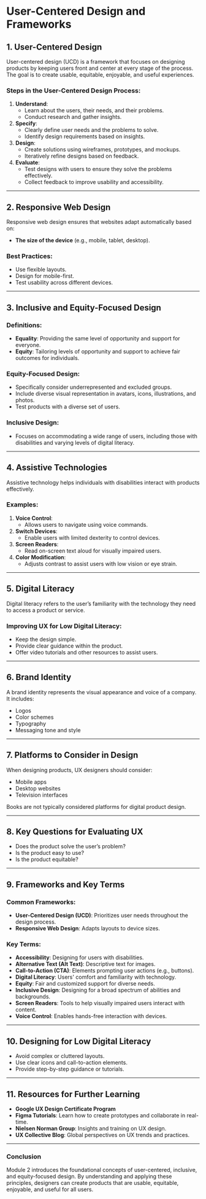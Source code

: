 # User-Centered Design and Frameworks

## **1. User-Centered Design**
User-centered design (UCD) is a framework that focuses on designing products by keeping users front and center at every stage of the process. The goal is to create usable, equitable, enjoyable, and useful experiences.

### **Steps in the User-Centered Design Process**:
1. **Understand**:
   - Learn about the users, their needs, and their problems.
   - Conduct research and gather insights.
2. **Specify**:
   - Clearly define user needs and the problems to solve.
   - Identify design requirements based on insights.
3. **Design**:
   - Create solutions using wireframes, prototypes, and mockups.
   - Iteratively refine designs based on feedback.
4. **Evaluate**:
   - Test designs with users to ensure they solve the problems effectively.
   - Collect feedback to improve usability and accessibility.

---

## **2. Responsive Web Design**
Responsive web design ensures that websites adapt automatically based on:
- **The size of the device** (e.g., mobile, tablet, desktop).

### **Best Practices**:
- Use flexible layouts.
- Design for mobile-first.
- Test usability across different devices.

---

## **3. Inclusive and Equity-Focused Design**
### **Definitions**:
- **Equality**: Providing the same level of opportunity and support for everyone.
- **Equity**: Tailoring levels of opportunity and support to achieve fair outcomes for individuals.

### **Equity-Focused Design**:
- Specifically consider underrepresented and excluded groups.
- Include diverse visual representation in avatars, icons, illustrations, and photos.
- Test products with a diverse set of users.

### **Inclusive Design**:
- Focuses on accommodating a wide range of users, including those with disabilities and varying levels of digital literacy.

---

## **4. Assistive Technologies**
Assistive technology helps individuals with disabilities interact with products effectively.

### **Examples**:
1. **Voice Control**:
   - Allows users to navigate using voice commands.
2. **Switch Devices**:
   - Enable users with limited dexterity to control devices.
3. **Screen Readers**:
   - Read on-screen text aloud for visually impaired users.
4. **Color Modification**:
   - Adjusts contrast to assist users with low vision or eye strain.

---

## **5. Digital Literacy**
Digital literacy refers to the user’s familiarity with the technology they need to access a product or service.

### **Improving UX for Low Digital Literacy**:
- Keep the design simple.
- Provide clear guidance within the product.
- Offer video tutorials and other resources to assist users.

---

## **6. Brand Identity**
A brand identity represents the visual appearance and voice of a company. It includes:
- Logos
- Color schemes
- Typography
- Messaging tone and style

---

## **7. Platforms to Consider in Design**
When designing products, UX designers should consider:
- Mobile apps
- Desktop websites
- Television interfaces

Books are not typically considered platforms for digital product design.

---

## **8. Key Questions for Evaluating UX**
- Does the product solve the user’s problem?
- Is the product easy to use?
- Is the product equitable?

---

## **9. Frameworks and Key Terms**
### **Common Frameworks**:
- **User-Centered Design (UCD)**: Prioritizes user needs throughout the design process.
- **Responsive Web Design**: Adapts layouts to device sizes.

### **Key Terms**:
- **Accessibility**: Designing for users with disabilities.
- **Alternative Text (Alt Text)**: Descriptive text for images.
- **Call-to-Action (CTA)**: Elements prompting user actions (e.g., buttons).
- **Digital Literacy**: Users' comfort and familiarity with technology.
- **Equity**: Fair and customized support for diverse needs.
- **Inclusive Design**: Designing for a broad spectrum of abilities and backgrounds.
- **Screen Readers**: Tools to help visually impaired users interact with content.
- **Voice Control**: Enables hands-free interaction with devices.

---

## **10. Designing for Low Digital Literacy**
- Avoid complex or cluttered layouts.
- Use clear icons and call-to-action elements.
- Provide step-by-step guidance or tutorials.

---

## **11. Resources for Further Learning**
- **Google UX Design Certificate Program**
- **Figma Tutorials**: Learn how to create prototypes and collaborate in real-time.
- **Nielsen Norman Group**: Insights and training on UX design.
- **UX Collective Blog**: Global perspectives on UX trends and practices.

---

### **Conclusion**
Module 2 introduces the foundational concepts of user-centered, inclusive, and equity-focused design. By understanding and applying these principles, designers can create products that are usable, equitable, enjoyable, and useful for all users.

